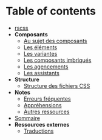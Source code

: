 # Table of contents

- [rscss](../README.md)
- **Composants**
  - [Au sujet des composants](components.md)
  - [Les éléments](elements.md)
  - [Les variantes](variants.md)
  - [Les composants imbriqués](nested-components.md)
  - [Les agencements](layouts.md)
  - [Les assistants](helpers.md)
- **Structure**
  - [Structure des fichiers CSS](css-structure.md)
- **Notes**
  - [Erreurs fréquentes](pitfalls.md)
  - [Appréhensions](apprehensions.md)
  - [Autres ressources](other-resources.md)
- [Sommaire](summary.md)
- **Ressources externes**
  - [Traductions](translations.md)
